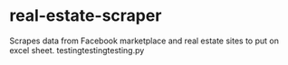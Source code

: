 # real-estate-scraper
Scrapes data from Facebook marketplace and real estate sites to put on excel sheet. 
testingtestingtesting.py

